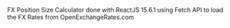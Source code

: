 FX Position Size Calculator done with ReactJS 15.6.1 using Fetch API to load the FX Rates from
OpenExchangeRates.com